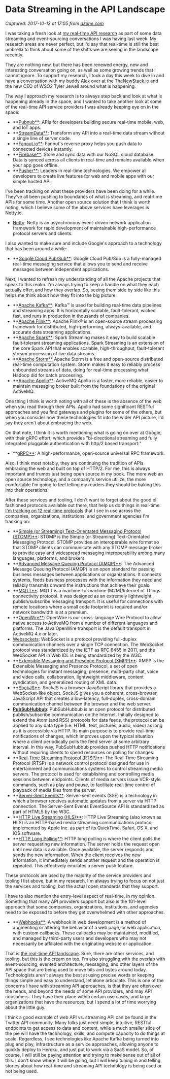 # Data Streaming in the API Landscape

_Captured: 2017-10-12 at 17:05 from [dzone.com](https://dzone.com/articles/data-streaming-in-the-api-landscape?edition=329562&utm_source=Zone%20Newsletter&utm_medium=email&utm_campaign=big%20data%202017-10-12)_

I was taking a fresh look at [my real-time API research](http://realtime.apievangelist.com/) as part of some data streaming and event-sourcing conversations I was having last week. My research areas are never perfect, but I'd say that real-time is still the best umbrella to think about some of the shifts we are seeing in the landscape recently.

They are nothing new, but there has been renewed energy, new and interesting conversation going on, as well as some growing trends that I cannot ignore. To support my research, I took a day this week to dive in and have a conversation with my buddy Alex over at the [TheNewStack.io](https://thenewstack.io/) and the new CEO of WSO2 Tyler Jewell around what is happening.

The way I approach my research is to always step back and look at what is happening already in the space, and I wanted to take another look at some of the real-time API service providers I was already keeping eye on in the space:

  * **[Pubnub**](https://www.pubnub.com/): APIs for developers building secure real-time mobile, web, and IoT apps.
  * **[StreamData**](https://streamdata.io/): Transform any API into a real-time data stream without a single line of server code.
  * **[Fanout.io**](https://fanout.io/): Fanout's reverse proxy helps you push data to connected devices instantly.
  * **[Firebase**](https://firebase.google.com/): Store and sync data with our NoSQL cloud database. Data is synced across all clients in real-time and remains available when your app goes offline.
  * **[Pusher**](https://pusher.com/): Leaders in real-time technologies. We empower all developers to create live features for web and mobile apps with our simple hosted API.

I've been tracking on what these providers have been doing for a while. They've all been pushing to boundaries of what is streaming, and real-time APIs for some time. Another open source solution that I think is worth noting, which I believe some of the above services have leverages is Netty.io.

  * [Netty](http://netty.io/): Netty is an asynchronous event-driven network application framework for rapid development of maintainable high-performance protocol servers and clients.

I also wanted to make sure and include Google's approach to a technology that has been around a while:

  * **[Google Cloud Pub/Sub**](https://cloud.google.com/pubsub/docs/): Google Cloud Pub/Sub is a fully-managed real-time messaging service that allows you to send and receive messages between independent applications.

Next, I wanted to refresh my understanding of all the Apache projects that speak to this realm. I'm always trying to keep a handle on what they each actually offer, and how they overlap. So, seeing them side by side like this helps me think about how they fit into the big picture.

  * **[Apache Kafka**](https://kafka.apache.org/): Kafka™ is used for building real-time data pipelines and streaming apps. It is horizontally scalable, fault-tolerant, wicked fast, and runs in production in thousands of companies.
  * **[Apache Flink**](https://flink.apache.org/): Apache Flink® is an open-source stream processing framework for distributed, high-performing, always-available, and accurate data streaming applications.
  * **[Apache Spark**](https://spark.apache.org/streaming/): Spark Streaming makes it easy to build scalable fault-tolerant streaming applications. Spark Streaming is an extension of the core Spark API that enables scalable, high-throughput, fault-tolerant stream processing of live data streams.
  * **[Apache Storm**](http://storm.apache.org/) Apache Storm is a free and open-source distributed real-time computation system. Storm makes it easy to reliably process unbounded streams of data, doing for real-time processing what Hadoop did for batch processing.
  * **[Apache Apollo**](https://activemq.apache.org/apollo/): ActiveMQ Apollo is a faster, more reliable, easier to maintain messaging broker built from the foundations of the original ActiveMQ.

One thing I think is worth noting with all of these is the absence of the web when you read through their APIs. Apollo had some significant RESTful approaches and you find gateways and plugins for some of the others, but when you consider how these technologies fit into the wider API picture, I'd say they aren't about embracing the web.

On that note, I think it is worth mentioning what is going on over at Google, with their gRPC effort, which provides "bi-directional streaming and fully integrated pluggable authentication with http/2 based transport:"

  * **[gRPC**](https://grpc.io/): A high-performance, open-source universal RPC framework.

Also, I think most notably, they are continuing the tradition of APIs embracing the web and built on top of HTTP/2. For me, this is always important and trumps just being open source in my book. The more web an open source technology, and a company's service utilize, the more comfortable I'm going to feel telling my readers they should be baking this into their operations.

After these services and tooling, I don't want to forget about the good ol' fashioned protocols available out there, that help us do things in real-time. [I'm tracking on 12 real-time protocols](http://realtime.apievangelist.com/#BuildingBlocks) that I see in use across the companies, organizations, institutions, and government agencies I'm tracking on:

  * **[Simple (or Streaming) Text-Orientated Messaging Protocol (STOMP)**](https://stomp.github.io/): STOMP is the Simple (or Streaming) Text-Orientated Messaging Protocol. STOMP provides an interoperable wire format so that STOMP clients can communicate with any STOMP message broker to provide easy and widespread messaging interoperability among many languages, platforms, and brokers.
  * **[Advanced Message Queuing Protocol (AMQP)**](https://www.amqp.org/): The Advanced Message Queuing Protocol (AMQP) is an open standard for passing business messages between applications or organizations. It connects systems, feeds business processes with the information they need and reliably transmits onward the instructions that achieve their goals.
  * **[MQTT**](http://mqtt.org/): MQTT is a machine-to-machine (M2M)/Internet of Things connectivity protocol. It was designed as an extremely lightweight publish/subscribe messaging transport. It is useful for connections with remote locations where a small code footprint is required and/or network bandwidth is at a premium.
  * **[OpenWire**](http://activemq.apache.org/apollo/documentation/openwire-manual.html): OpenWire is our cross-language Wire Protocol to allow native access to ActiveMQ from a number of different languages and platforms. The Java OpenWire transport is the default transport in ActiveMQ 4.x or later.
  * [Websockets](https://developer.mozilla.org/en-US/docs/Web/API/WebSockets_API): WebSocket is a protocol providing full-duplex communication channels over a single TCP connection. The WebSocket protocol was standardized by the IETF as RFC 6455 in 2011, and the WebSocket API in Web IDL is being standardized by the W3C.
  * **[Extensible Messaging and Presence Protocol (XMPP)**](https://xmpp.org/about/): XMPP is the Extensible Messaging and Presence Protocol, a set of open technologies for instant messaging, presence, multi-party chat, voice and video calls, collaboration, lightweight middleware, content syndication, and generalized routing of XML data.
  * **[SockJS**](https://github.com/sockjs): SockJS is a browser JavaScript library that provides a WebSocket-like object. SockJS gives you a coherent, cross-browser, JavaScript API that creates a low-latency, full-duplex, cross-domain communication channel between the browser and the web server.
  * **[PubSubHubbub](https://github.com/pubsubhubbub/)**: PubSubHubbub is an open protocol for distributed publish/subscribe communication on the Internet. Initially designed to extend the Atom (and RSS) protocols for data feeds, the protocol can be applied to any data type (i.e. HTML, text, pictures, audio, video) as long as it is accessible via HTTP. Its main purpose is to provide real-time notifications of changes, which improves upon the typical situation where a client periodically polls the feed server at some arbitrary interval. In this way, PubSubHubbub provides pushed HTTP notifications without requiring clients to spend resources on polling for changes.
  * **[Real-Time Streaming Protocol (RTSP)**](https://www.ietf.org/rfc/rfc2326.txt): The Real-Time Streaming Protocol (RTSP) is a network control protocol designed for use in entertainment and communications systems to control streaming media servers. The protocol is used for establishing and controlling media sessions between endpoints. Clients of media servers issue VCR-style commands, such as play and pause, to facilitate real-time control of playback of media files from the server.
  * **[Server-Sent Events**](https://developer.mozilla.org/en-US/docs/Web/API/Server-sent_events/Using_server-sent_events): Server-sent events (SSE) is a technology in which a browser receives automatic updates from a server via HTTP connection. The Server-Sent Events EventSource API is standardized as part of HTML5 by the W3C.
  * **[HTTP Live Streaming (HLS)**](https://developer.apple.com/streaming/): HTTP Live Streaming (also known as HLS) is an HTTP-based media streaming communications protocol implemented by Apple Inc. as part of its QuickTime, Safari, OS X, and iOS software.
  * **[HTTP Long Polling**](https://www.pubnub.com/blog/2014-12-01-http-long-polling/): HTTP long polling is where the client polls the server requesting new information. The server holds the request open until new data is available. Once available, the server responds and sends the new information. When the client receives the new information, it immediately sends another request and the operation is repeated. This effectively emulates a server push feature.

These protocols are used by the majority of the service providers and tooling I list above, but in my research, I'm always trying to focus on not just the services and tooling, but the actual open standards that they support.

I have to also mention the entry-level aspect of real-time, in my opinion. Something that many API providers support but also is the 101-level approach that some companies, organizations, institutions, and agencies need to be exposed to before they get overwhelmed with other approaches.

  * **[Webhooks**](http://webhooks.apievangelist.com/): A webhook in web development is a method of augmenting or altering the behavior of a web page, or web application, with custom callbacks. These callbacks may be maintained, modified, and managed by third-party users and developers who may not necessarily be affiliated with the originating website or application.

That is [the real-time API landscape](http://realtime.apievangelist.com/). Sure, there are other services, and tooling, but this is the cream on top. I'm also struggling with the overlap with event-sourcing, evented architecture, messaging, and other layers of the API space that are being used to move bits and bytes around today. Technologists aren't always the best at using precise words or keeping things simple and easy to understand, let alone articulate. This is one of the concerns I have with streaming API approaches, is that they are often over the heads, and beyond the needs of some API providers, and may API consumers. They have their place within certain use cases, and large organizations that have the resources, but I spend a lot of time worrying about the little guy.

I think a good example of web API vs. streaming API can be found in the Twitter API community. Many folks just need simple, intuitive, RESTful endpoints to get access to data and content, while a much smaller slice of the pie will have the technology, skills, and compute capacity to do things at scale. Regardless, I see technologies like Apache Kafka being turned into plug and play, infrastructure as a service approaches, allowing anyone to quickly deploy to Heroku, and just put to work via a SaaS model. So, of course, I will still be paying attention and trying to make sense out of all of this. I don't know where it will be going, but I will keep tuning in and telling stories about how real-time and streaming API technology is being used or not being used.
